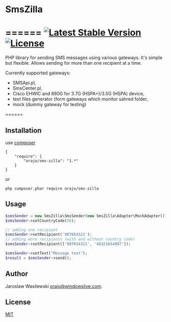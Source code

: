 # SmsZilla
======
[![Latest Stable Version](https://img.shields.io/packagist/v/orajo/sms-zilla.svg?style=flat-square)](https://packagist.org/packages/orajo/sms-zilla)
[![License](http://img.shields.io/badge/license-MIT-red.svg?style=flat-square)](https://packagist.org/packages/orajo/sms-zilla)
======


PHP library for sending SMS messages using various gateways. It's simple but flexible. Allows sending for more than one recipient at a time.

Currently supported gateways:
* SMSApi.pl,
* SmsCenter.pl,
* Cisco EHWIC and 880G for 3.7G (HSPA+)/3.5G (HSPA) device,
* text files generator (form gateways which monitor sahred folder,
* mock (dummy gateway for testing)

======

Installation
------------

use [composer](http://getcomposer.org/)

    {
        "require": {
            "orajo/sms-zilla": "1.*"
        }
    }

or

    php composer.phar require orajo/sms-zilla

Usage
------------

```php
$smsSender = new SmsZilla\SmsSender(new SmsZilla\Adapter\MockAdapter());
$smsSender->setCountryCode(56);

// adding one recipient
$smsSender->setRecipient('987654321');
// adding more recipients (with and without country code)
$smsSender->setRecipient(['987654321', '48321654987']);

$smsSender->setText("Message text");
$result = $smsSender->send();
```

Author
------

Jaroslaw Wasilewski <orajo@windowslive.com>.

License
-------

[MIT](http://opensource.org/licenses/MIT)
